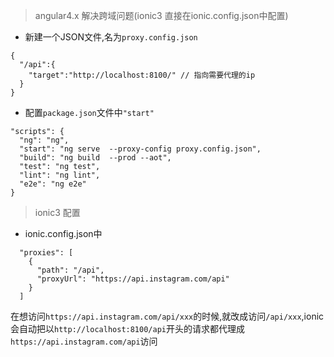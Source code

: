 > angular4.x 解决跨域问题(ionic3 直接在ionic.config.json中配置)

- 新建一个JSON文件,名为`proxy.config.json`

```
{
  "/api":{
    "target":"http://localhost:8100/" // 指向需要代理的ip
  }
}
```

- 配置`package.json`文件中`"start"`

```
"scripts": {
  "ng": "ng",
  "start": "ng serve  --proxy-config proxy.config.json",
  "build": "ng build  --prod --aot",
  "test": "ng test",
  "lint": "ng lint",
  "e2e": "ng e2e"
}
```

> ionic3 配置

- ionic.config.json中

```
  "proxies": [
    {
      "path": "/api",
      "proxyUrl": "https://api.instagram.com/api"
    }
  ]
```
在想访问`https://api.instagram.com/api/xxx`的时候,就改成访问`/api/xxx`,ionic会自动把以`http://localhost:8100/api`开头的请求都代理成`https://api.instagram.com/api`访问